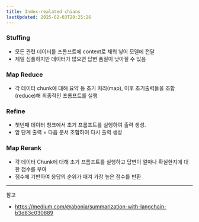 ```yaml
---
title: Index-realated chians
lastUpdated: 2025-02-03T20:25:26
---
```

### Stuffing

- 모든 관련 데이터를 프롬프트에 context로 채워 넣어 모델에 전달
- 제일 심플하지만 데이터가 많으면 답변 품질이 낮아질 수 있음

### Map Reduce

- 각 데이터 chunk에 대해 요약 등 초기 처리(map), 이후 초기출력들을 조합(reduce)해 최종적인 프롬프트를 실행

### Refine

- 첫번째 데이터 청크에서 초기 프롬프트를 실행하여 출력 생성.
- 앞 단계 출력 + 다음 문서 조합하여 다시 출력 생성

### Map Rerank

- 각 데이터 Chunk에 대해 초기 프롬프트를 실행하고 답변이 얼마나 확실한지에 대한 점수를 부여
- 점수에 기반하여 응답의 순위가 매겨 가장 높은 점수를 반환

---
참고

- <https://medium.com/@abonia/summarization-with-langchain-b3d83c030889>
